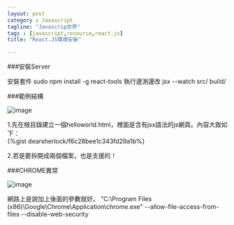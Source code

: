 ```yaml
---
layout: post
category : Javascript 
tagline: "Javascrip世界"
tags : [javascript,resource,react.js]
title: "React.JS環境安裝"

---
```

###安裝Server

安裝套件
sudo npm install -g react-tools 
執行邊測邊改
jsx --watch src/ build/  

###範例結構

![image](https://farm8.staticflickr.com/7529/15825004431_5e393efc7d_o.png)

1.先在根目錄建立一個helloworld.html，裡面是含有jsx語法的js網頁。內容大致如下：  
{%gist dearsherlock/f6c28bee1c343fd29a1b%}

2.若是要拆開成兩個檔案，也是支援的！




###CHROME異常

![image](https://farm9.staticflickr.com/8668/15641873938_147151aa0e_o.png)

網路上是說加上後面的參數就好。
"C:\Program Files (x86)\Google\Chrome\Application\chrome.exe" --allow-file-access-from-files --disable-web-security